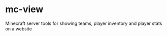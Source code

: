 mc-view
=======

Minecraft server tools for showing teams, player inventory and player stats on a website
